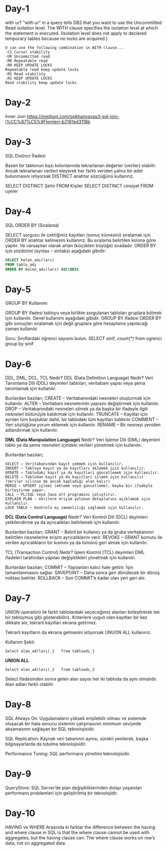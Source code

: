 # Day-1
with ur?
“with ur” in a query tells DB2 that you want to use the Uncommitted Read isolation level.
The WITH clause specifies the isolation level at which the statement is executed. 
(Isolation level does not apply to declared temporary tables because no locks are acquired.)
```
U can use the following combination in WITH clause...
-CS Cursor stability
-UR Uncommitted read
-RR Repeatable read
-RR KEEP UPDATE LOCKS
Repeatable read keep update locks
-RS Read stability
-RS KEEP UPDATE LOCKS
Read stability keep update locks
```

# Day-2
İnner Join
https://medium.com/gokhanyavas/t-sql-join-i%CC%87%C5%9Flemleri-b2181ed3118b

# Day-3
SQL Distinct İfadesi

Bazen bir tablonun bazı kolonlarında tekrarlanan değerler (veriler) olabilir.
Ancak tekrarlanan verileri eleyerek her farklı veriden yalnız bir adet 
bulunmasını istiyorsak DISTINCT anahtar sözcüğünü kullanırız.

SELECT DISTINCT Şehir FROM Kişiler
SELECT DISTINCT cinsiyet FROM uyeler

# Day-4
SQL ORDER BY (Sıralama)

SELECT sorgusu ile çektiğimiz kayıtları (sonuç kümesini) 
sıralamak için ORDER BY anahtar kelimesini kullanırız. 
Bu sıralama belirtilen kolona göre yapılır. Ve varsayılan olarak artan
(küçükten büyüğe) sıradadır. 
ORDER BY için sözdizimi (syntax – sintaks) aşağıdaki gibidir:
``` sql
SELECT kolon_adı(ları)
FROM tablo_adı
ORDER BY kolon_adı(ları) ASC|DESC
```
# Day-5
GROUP BY Kullanımı

GROUP BY ifadesi tabloyu veya birlikte sorgulanan tabloları
gruplara bölmek için kullanılır. Genel kullanımı aşağıdaki gibidir. 
GROUP BY ifadesi ORDER BY gibi sonuçları sıralamak için değil 
gruplara göre hesaplama yapılacağı zaman kullanılır.

Soru: Sınıflardaki öğrenci sayısını bulun.
SELECT sinif, count(*) from ogrenci group by sinif

# Day-6
DDL, DML, DCL, TCL Nedir?
DDL (Data Definition Language) Nedir?
Veri Tanımlama Dili (DDL) deyimleri tabloları, veritabanı yapısı veya şema tanımlamak için kullanılır.

Bunlardan bazıları;
CREATE – Veritabanındaki nesneleri oluşturmak için kullanılır.
ALTER – Veritabanı nesnelerinin yapısını değiştirmek için kullanılır.
DROP – Veritabanındaki nesneleri silmek ya da başka bir ifadeyle ilgili nesneleri bütünüyle kaldırmak için kullanılır.
TRUNCATE – Kayıtlar için ayrılan tüm boşluklar dahil, bir tablodaki tüm kayıtları kaldırılır
COMMENT – Veri sözlüğüne yorum eklemek için kullanılır.
RENAME – Bir nesneyi yeniden adlandırmak için kullanılır.

**DML (Data Manipulation Language)** Nedir?
Veri İşleme Dili (DML) deyimleri tablo ya da şema nesneleri içindeki verileri yönetmek için kullanılır.

Bunlardan bazıları;
```
SELECT – Veritabanından kayıt çekmek için kullanılır.
INSERT – Tabloya kayıt ya da kayıtları eklemek için kullanılır.
UPDATE – Tablodaki kayıt ya da kayıtları güncellemek için kullanılır.
DELETE – Tablodan kayıt ya da kayıtları silmek için kullanılır (Veriler silinse de ancak kapladığı alan kalır)
MERGE – UPSERT işlemi (ekleme veya güncelleme), başka bir ifadeyle birleştirme yapar.
CALL – PL/SQL veya Java alt programını çalıştırır.
EXPLAIN PLAN – Verilere erişim yolunun detaylarını açıklamak için kullanılır.
LOCK TABLE – Kontrolü eş zamanlılığı sağlamak için kullanılır.
```
**DCL (Data Control Language)** Nedir?
Veri Kontrol Dili (DCL) deyimleri yetkilendirme ya da ayrıcalıkları belirlemek için kullanılır.

Bunlardan bazıları;
GRANT – Belirli bir kullanıcı ya da gruba veritabanının belirtilen nesnelerine erişim ayrıcalıklarını verir.
REVOKE – GRANT komutu ile verilen ayrıcalıkların bir kısmını ya da tümünü geri almak için kullanılır.

TCL (Transaction Control) Nedir?
İşlem Kontrol (TCL) deyimleri DML ifadeleri tarafından yapılan değişiklikleri yönetmek için kullanılır.

Bunlardan bazıları;
COMMIT – Yapılanları kalıcı hale getirir. İşin tamamlanmasını sağlar.
SAVEPOINT – Daha sonra geri dönülecek bir dönüş noktası belirler.
ROLLBACK – Son COMMIT’e kadar olan yeri geri alır.

# Day-7
UNION operatörü ile farklı tablolardaki seçeceğimiz alanları birleştirerek tek bir tabloymuş gibi gösterebiliriz. Kriterlere uygun olan kayıtları bir kez dikkate alır, tekrarlı kayıtları ekrana getirmez.

Tekrarlı kayıtların da ekrana gelmesini istiyorsak  UNUON ALL kullanırız.

Kullanım Şekli:
```
Select alan_ad(ları)_1   from tabloadı_1
```
**UNION ALL**
```
Select alan_ad(ları)_2   from tabloadı_2
```
Select ifadesinden sonra gelen alan sayısı her iki tabloda da aynı olmalıdır. Alan adları farklı olabilir.

# Day-8 
SQL Always On: Uygulamaların yüksek erişilebilir olması ve sistemde oluşacak bir hata sonucu sistemin çalışmasının minimum seviyede aksamasının sağlayan bir SQL teknolojisidir.

SQL Replication: Kaynak veri tabanının aynısı, sürekli yenilerek, başka bilgisayarlarda da tutulma teknolojisidir.

Performance Tuning: SQL performans yönetimi teknolojisidir.

# Day-9
QueryStore: SQL Server‘de plan değişikliklerinden dolayı yaşanılan performans problemleri için geliştirilmiş bir teknolojidir.

# Day-10
HAVING ve  WHERE Arasında ki farklar
the difference between the having and where clause in SQL is that the where clause cannot be used with aggregates, but the having clause can.
The where clause works on row’s data, not on aggregated data. 

